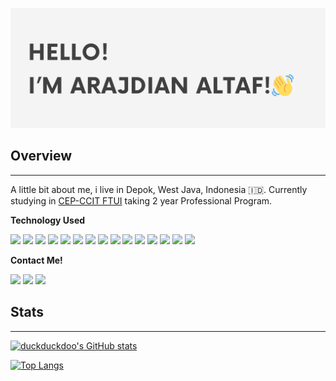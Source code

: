
![header](header.png "Looks like you're hovering this image")

## Overview
---
A little bit about me, i live in Depok, West Java, Indonesia :indonesia:. Currently studying in [CEP-CCIT FTUI](https://ccit.eng.ui.ac.id/) taking 2 year Professional Program. 

**Technology Used**

![](https://img.shields.io/badge/Javascript-black?style=for-the-badge&logo=javascript)
![](https://img.shields.io/badge/html5-black?style=for-the-badge&logo=html5)
![](https://img.shields.io/badge/css-black?style=for-the-badge&logo=css3)
![](https://img.shields.io/badge/python-black?style=for-the-badge&logo=python&labelColor)
![](https://img.shields.io/badge/dart-blue?style=for-the-badge&logo=dart&color=black&logoColor=blue)
![](https://img.shields.io/badge/nodejs-blue?style=for-the-badge&logo=nodedotjs&color=black)
![](https://img.shields.io/badge/flutter-blue?style=for-the-badge&logo=flutter&color=black&logoColor=blue)
![](https://img.shields.io/badge/postgresql-blue?style=for-the-badge&logo=postgresql&color=black&logoColor=blue)
![](https://img.shields.io/badge/Visual_studio_code-blue?style=for-the-badge&logo=visualstudiocode&color=black&logoColor=blue)
![](https://img.shields.io/badge/VScodium-blue?style=for-the-badge&logo=vscodium&color=black&logoColor=blue)
![](https://img.shields.io/badge/postman-blue?style=for-the-badge&logo=postman&color=black&logoColor=orange)
![](https://img.shields.io/badge/express-blue?style=for-the-badge&logo=express&color=black&logoColor=white)
![](https://img.shields.io/badge/kotlin-blue?style=for-the-badge&logo=kotlin&color=black&logoColor=white)
![](https://img.shields.io/badge/android-blue?style=for-the-badge&logo=android&color=black&logoColor=lightGreen)
![](https://img.shields.io/badge/docker-blue?style=for-the-badge&logo=docker&color=black)


**Contact Me!**

[<img src="https://img.shields.io/badge/instagram-blue?style=for-the-badge&logo=instagram&color=black&">](https://www.instagram.com/ineednameee/)
[<img src="https://img.shields.io/badge/linkedin-blue?style=for-the-badge&logo=linkedin&color=black&logoColor=blue">](https://www.linkedin.com/in/arajdian-altaf-a13a8a27a/)
[<img src="https://img.shields.io/badge/arajdianaltaf123-blue?style=for-the-badge&logo=gmail&color=black">]( mailto:arajdianaltaf123@gmail.com)

## Stats
---
[![duckduckdoo's GitHub stats](https://github-readme-stats.vercel.app/api?username=DuckOfTheBooBoo&show_icons=true&theme=dracula)](https://github.com/anuraghazra/github-readme-stats)

[![Top Langs](https://github-readme-stats.vercel.app/api/top-langs/?username=DuckOfTheBooBoo&show_icons=true&theme=dracula)](https://github.com/anuraghazra/github-readme-stats)
<!---
DuckOfTheBooBoo/DuckOfTheBooBoo is a ✨ special ✨ repository because its `README.md` (this file) appears on your GitHub profile.
You can click the Preview link to take a look at your changes.
--->
